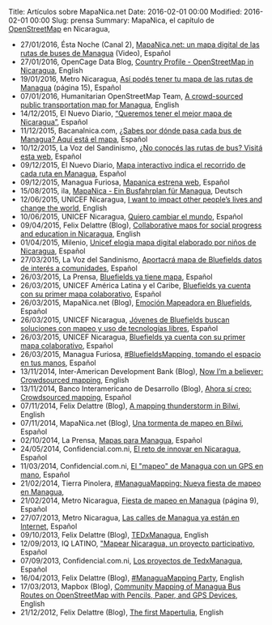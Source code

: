 Title: Artículos sobre MapaNica.net
Date: 2016-02-01 00:00
Modified: 2016-02-01 00:00
Slug: prensa
Summary: MapaNica, el capítulo de [OpenStreetMap](http://openstreetmap.org/) en Nicaragua,

<div class="article-style-line">
  <ul>
    <li>27/01/2016, Ésta Noche (Canal 2), <a href="https://www.youtube.com/watch?v=SloZBLw2SBI">MapaNica.net: un mapa digital de las rutas de buses de Managua</a> (Video), Español</li>
    <li>27/01/2016, OpenCage Data Blog, <a href="http://blog.opencagedata.com/post/138167564723/country-profile-openstreetmap-in-nicaragua">Country Profile - OpenStreetMap in Nicaragua</a>, English</li>
    <li>19/01/2016, Metro Nicaragua, <a href="http://issuu.com/metro_nicaragua/docs/20160119_ni_metronicaragua?e=0/32879038">Así podés tener tu mapa de las rutas de Managua</a> (página 15), Español</li>
    <li>07/01/2016, Humanitarian OpenStreetMap Team, <a href="https://hotosm.org/updates/2016-01-07_a_crowd_sourced_public_transportation_map_for_managua">A crowd-sourced public transportation map for Managua</a>, English</li>
    <li>14/12/2015, El Nuevo Diario, <a href="http://www.elnuevodiario.com.ni/suplementos/tecnologia/379601-queremos-tener-mejor-mapa-nicaragua/">“Queremos tener el mejor mapa de Nicaragua”</a>, Español</li>
    <li>11/12/2015, Bacanalnica.com, <a href="http://www.bacanalnica.com/sabes-donde-pasa-bus-managua-aqui-esta-mapa/">¿Sabes por dónde pasa cada bus de Managua? Aquí está el mapa</a>, Español</li>
    <li>10/12/2015, La Voz del Sandinismo, <a href="http://www.lavozdelsandinismo.com/nicaragua/2015-12-10/no-conoces-las-rutas-de-bus-visita-esta-web/">¿No conocés las rutas de bus? Visitá esta web</a>, Español</li>
    <li>09/12/2015, El Nuevo Diario, <a href="http://www.elnuevodiario.com.ni/nacionales/managua/379135-mapa-interactivo-indica-recorrido-cada-ruta-capita/">Mapa interactivo indica el recorrido de cada ruta en Managua</a>, Español</li>
    <li>09/12/2015, Managua Furiosa, <a href="http://www.managuafuriosa.com/mapanica-estrena-web/">Mapanica estrena web</a>, Español</li>
    <li>15/08/2015, ila, <a href="https://www.ila-web.de/ausgaben/387/mapanica">MapaNica - Ein Busfahrplan für Managua</a>, Deutsch</li>
    <li>12/06/2015, UNICEF Nicaragua, <a href="http://en.unicef.org.ni/prensa/150/">I want to impact other people’s lives and change the world</a>, English</li>
    <li>10/06/2015, UNICEF Nicaragua, <a href="http://www.unicef.org.ni/prensa/302/">Quiero cambiar el mundo</a>, Español</li>
    <li>09/04/2015, Felix Delattre (Blog), <a href="http://felix.delattre.de/weblog/2015/04/09/bluefieldsmapping/">Collaborative maps for social progress and education in Nicaragua</a>, English</li>
    <li>01/04/2015, Milenio, <a href="http://www.milenio.com/tendencias/Unicef_mapa_digital_ninos-mapeo_ninos_Nicaragua-unicef_mapeo_jovenes_0_491950966.html">Unicef elogia mapa digital elaborado por niños de Nicaragua</a>, Español</li>
    <li>27/03/2015, La Voz del Sandinismo, <a href="http://www.lavozdelsandinismo.com/nicaragua/2015-03-27/aportara-mapa-de-bluefields-datos-de-interes-a-comunidades/">Aportacrá mapa de Bluefields datos de interés a comunidades</a>, Español</li>
    <li>26/03/2015, La Prensa, <a href="http://www.laprensa.com.ni/2015/03/26/departamentales/1805769-bluefields-ya-tiene-mapa">Bluefields ya tiene mapa</a>, Español</li>
    <li>26/03/2015, UNICEF América Latina y el Caribe, <a href="http://www.unicef.org/lac/media_29241.htm">Bluefields ya cuenta con su primer mapa colaborativo</a>, Español</li>
    <li>26/03/2015, MapaNica.net (Blog), <a href="http://blog.mapanica.net/emocion-mapeadora-bluefields/">Emoción Mapeadora en Bluefields</a>, Español</li>
    <li>26/03/2015, UNICEF Nicaragua, <a href="http://unicef.org.ni/prensa/285/">Jóvenes de Bluefields buscan soluciones con mapeo y uso de tecnologías libres</a>, Español</li>
    <li>26/03/2015, UNICEF Nicaragua, <a href="http://unicef.org.ni/prensa/286/">Bluefields ya cuenta con su primer mapa colaborativo</a>, Español</li>
    <li>26/03/2015, Managua Furiosa, <a href="http://www.managuafuriosa.com/bluefields-mapping-tomando-espacio-manos/">#BluefieldsMapping, tomando el espacio en tus manos</a>, Español</li>
    <li>13/11/2014, Inter-American Development Bank (Blog), <a href="http://blogs.iadb.org/moviliblog/2014/11/13/im-believer-crowdsourcing-map/">Now I’m a believer: Crowdsourced mapping</a>, English</li>
    <li>13/11/2014, Banco Interamericano de Desarrollo (Blog), <a href="http://blogs.iadb.org/moviliblog/2014/11/13/ahora-si-creo-crowdsourcing-map/">Ahora sí creo: Crowdsourced mapping</a>, Español</li>
    <li>07/11/2014, Felix Delattre (Blog), <a href="http://felix.delattre.de/weblog/2014/11/07/a-mapping-thunderstorm-in-bilwi/">A mapping thunderstorm in Bilwi</a>, English</li>
    <li>07/11/2014, MapaNica.net (Blog), <a href="http://blog.mapanica.net/una-tormenta-de-mapeo-en-bilwi/">Una tormenta de mapeo en Bilwi</a>, Español</li>
    <li>02/10/2014, La Prensa, <a href="http://www.laprensa.com.ni/2014/10/02/nacionales/213980-mapas-para-managua">Mapas para Managua</a>, Español</li>
    <li>24/05/2014, Confidencial.com.ni, <a href="http://www.confidencial.com.ni/archivos/articulo/17547/el-reto-de-innovar-en-nicaragua">El reto de innovar en Nicaragua</a>, Español</li>
    <li>11/03/2014, Confidencial.com.ni, <a href="http://www.confidencial.com.ni/archivos/articulo/16554/el-quot-mapeo-quot-de-managua-con-un-gps-en-mano">El "mapeo" de Managua con un GPS en mano</a>, Español</li>
    <li>21/02/2014, Tierra Pinolera, <a href="http://www.tierrapinolera.com/managuamapping-nueva-fiesta-de-mapeo-en-managua/">#ManaguaMapping: Nueva fiesta de mapeo en Managua</a>, </li>
    <li>21/02/2014, Metro Nicaragua, <a href="http://issuu.com/metro_nicaragua/docs/20140221_ni_metronicaragua?e=0/32879038">Fiesta de mapeo en Managua</a> (página 9), Español</li>
    <li>27/07/2013, Metro Nicaragua, <a href="https://twitter.com/osm_ni/status/394500195745951744">Las calles de Managua ya están en Internet</a>, Español</li>
    <li>09/10/2013, Felix Delattre (Blog), <a href="http://felix.delattre.de/weblog/2013/10/09/tedxmanagua/">TEDxManagua</a>, English</li>
    <li>12/09/2013, IQ LATINO, <a href="http://iqlatino.org/2013/mapear-nicaragua-un-proyecto-participativo/">"Mapear Nicaragua, un proyecto participativo</a>, Español</li>
    <li>07/09/2013, Confidencial.com.ni, <a href="http://www.confidencial.com.ni/archivos/articulo/13676/los-proyectos-de-tedxmanagua">Los proyectos de TedxManagua</a>, Español</li>
    <li>16/04/2013, Felix Delattre (Blog), <a href="http://felix.delattre.de/weblog/2013/04/16/managuamapping-party">#ManaguaMapping Party</a>, English</li>
    <li>17/03/2013, Mapbox (Blog), <a href="https://www.mapbox.com/blog/managua-community-mapping-bus-routes/">Community Mapping of Managua Bus Routes on OpenStreetMap with Pencils, Paper, and GPS Devices</a>, English</li>
    <li>21/12/2012, Felix Delattre (Blog), <a href="http://felix.delattre.de/weblog/2012/12/21/the-first-mapertulia/">The first Mapertulia</a>, English</li>

  </ul>
</div>
